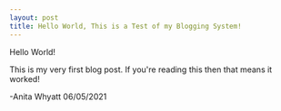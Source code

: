 ```yaml
---
layout: post
title: Hello World, This is a Test of my Blogging System!
---
```

Hello World!

This is my very first blog post.
If you're reading this then that means it worked!

-Anita Whyatt
06/05/2021
